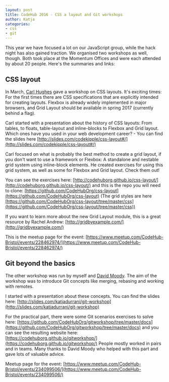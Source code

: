 ```yaml
---
layout: post
title: CodeHub 2016 - CSS a layout and Git workshops
author: Katja 
categories:
- css
- git
---
```

This year we have focused a lot on our JavaScript group, while the hack night has also gained traction. We organised two workshops as well, though. Both took place at the Momentum Offices and were each attended by about 20 people. Here's the summaries and links: 

## CSS layout

In March, [Carl Hughes](https://twitter.com/codekipple) gave a workshop on CSS layouts. It's exciting times: For the first times there are CSS specifications that are explicitly intended for creating layouts. Flexbox is already widely implemented in major browsers, and Grid Layout should be available in spring 2017 (currently behind a flag).

Carl started with a presentation about the history of CSS layouts: From tables, to floats, table-layout and inline-blocks to Flexbox and Grid layout. Which ones have you used in your web development career? - You can find the slides here [http://slides.com/codekipple/css-layout#/](http://slides.com/codekipple/css-layout#/)

Carl focused on what is probably the best method to create a grid layout, if you don't want to use a framework or Flexbox: A standalone and nestable grid system using inline-block elements. He created exercises for using this grid system, as well as some for Flexbox and Grid layout. Check them out!

You can see the exercises here: [http://codehuborg.github.io/css-layout/](http://codehuborg.github.io/css-layout/) and this is the repo you will need to clone: [https://github.com/CodeHubOrg/css-layout](https://github.com/CodeHubOrg/css-layout) (The grid styles are here [https://github.com/CodeHubOrg/css-layout/tree/master/css](https://github.com/CodeHubOrg/css-layout/tree/master/css)) 

If you want to learn more about the new Grid Layout module, this is a great resource by Rachel Andrew: [http://gridbyexample.com/](http://gridbyexample.com/)

This is the meetup page for the event: [https://www.meetup.com/CodeHub-Bristol/events/228462974/](https://www.meetup.com/CodeHub-Bristol/events/228462974/)

## Git beyond the basics

The other workshop was run by myself and [David Moody](https://davidxmoody.com/). The aim of the workshop was to introduce Git concepts like merging, rebasing and working with remotes.

I started with a presentation about these concepts. You can find the slides here: [http://slides.com/katjadurrani/git-workshop](http://slides.com/katjadurrani/git-workshop)

For the practical part, there were some Git scenarios exercises to solve here: 
[https://github.com/CodeHubOrg/gitworkshop/tree/master/docs](https://github.com/CodeHubOrg/gitworkshop/tree/master/docs) and you can see the resulting website here: [https://codehuborg.github.io/gitworkshop/](https://codehuborg.github.io/gitworkshop/) People mostly worked in pairs and in teams. Many thanks to David Moody who helped with this part and gave lots of valuable advice.

Meetup page for the event: [https://www.meetup.com/CodeHub-Bristol/events/234099506/](https://www.meetup.com/CodeHub-Bristol/events/234099506/)